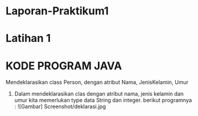 # Laporan-Praktikum1
# Latihan 1

# KODE PROGRAM JAVA
Mendeklarasikan class Person, dengan atribut Nama, JenisKelamin, Umur

1. Dalam mendeklarasikan clas dengan atribut nama, jenis kelamin dan umur kita memerlukan type data String dan integer. berikut programnya :
![Gambar] Screenshot/deklarasi.jpg

